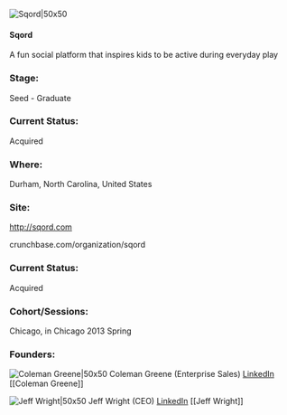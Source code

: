 

![Sqord|50x50](https://apimg.techstars.com/connect/images/image_files/53d6c6ceb5e11e08b5000007/original/sqord.png)

#### Sqord
A fun social platform that inspires kids to be active during everyday play

### Stage: 
Seed - Graduate 

### Current Status: 
Acquired

### Where:
Durham, North Carolina, United States

### Site:
http://sqord.com



crunchbase.com/organization/sqord

### Current Status: 
Acquired

### Cohort/Sessions: 
Chicago, in Chicago 2013 Spring

### Founders: 

![Coleman Greene|50x50](https://s3.amazonaws.com/photos.angel.co/users/43431-medium_jpg?1326949638) Coleman Greene (Enterprise Sales) [LinkedIn](https://linkedin.com/in/colemangreene) [[Coleman Greene]]

![Jeff Wright|50x50](https://apimg.techstars.com/connect/images/image_files/5bbf84e534a60d655800000f/original/jeff_wright.png) Jeff Wright (CEO) [LinkedIn](https://linkedin.com/in/jeffwright) [[Jeff Wright]]


